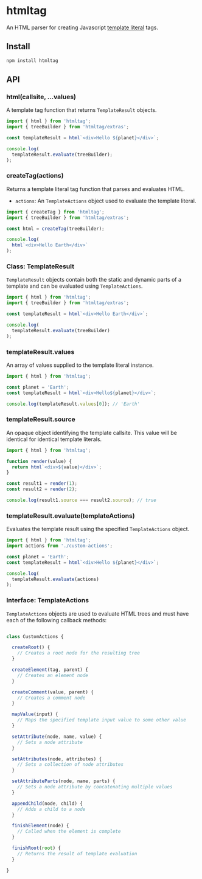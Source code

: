 # htmltag

An HTML parser for creating Javascript [template literal](https://developer.mozilla.org/en-US/docs/Web/JavaScript/Reference/Template_literals) tags.

## Install

```sh
npm install htmltag
```

## API

### html(callsite, ...values)

A template tag function that returns `TemplateResult` objects.

```js
import { html } from 'htmltag';
import { treeBuilder } from 'htmltag/extras';

const templateResult = html`<div>Hello ${planet}</div>`;

console.log(
  templateResult.evaluate(treeBuilder);
);
```

### createTag(actions)

Returns a template literal tag function that parses and evaluates HTML.

- `actions`: An `TemplateActions` object used to evaluate the template literal.

```js
import { createTag } from 'htmltag';
import { treeBuilder } from 'htmltag/extras';

const html = createTag(treeBuilder);

console.log(
  html`<div>Hello Earth</div>`
);
```

### Class: TemplateResult

`TemplateResult` objects contain both the static and dynamic parts of a template and can be evaluated using `TemplateActions`.

```js
import { html } from 'htmltag';
import { treeBuilder } from 'htmltag/extras';

const templateResult = html`<div>Hello Earth</div>`;

console.log(
  templateResult.evaluate(treeBuilder)
);
```

### templateResult.values

An array of values supplied to the template literal instance.

```js
import { html } from 'htmltag';

const planet = 'Earth';
const templateResult = html`<div>Hello${planet}</div>`;

console.log(templateResult.values[0]); // 'Earth'
```

### templateResult.source

An opaque object identifying the template callsite. This value will be identical for identical template literals.

```js
import { html } from 'htmltag';

function render(value) {
  return html`<div>${value}</div>`;
}

const result1 = render(1);
const result2 = render(2);

console.log(result1.source === result2.source); // true
```

### templateResult.evaluate(templateActions)

Evaluates the template result using the specified `TemplateActions` object.

```js
import { html } from 'htmltag';
import actions from './custom-actions';

const planet = 'Earth';
const templateResult = html`<div>Hello ${planet}</div>`;

console.log(
  templateResult.evaluate(actions)
);
```

### Interface: TemplateActions

`TemplateActions` objects are used to evaluate HTML trees and must have each of the following callback methods:

```js

class CustomActions {

  createRoot() {
    // Creates a root node for the resulting tree
  }

  createElement(tag, parent) {
    // Creates an element node
  }

  createComment(value, parent) {
    // Creates a comment node
  }

  mapValue(input) {
    // Maps the specified template input value to some other value
  }

  setAttribute(node, name, value) {
    // Sets a node attribute
  }

  setAttributes(node, attributes) {
    // Sets a collection of node attributes
  }

  setAttributeParts(node, name, parts) {
    // Sets a node attribute by concatenating multiple values
  }

  appendChild(node, child) {
    // Adds a child to a node
  }

  finishElement(node) {
    // Called when the element is complete
  }

  finishRoot(root) {
    // Returns the result of template evaluation
  }

}
```
